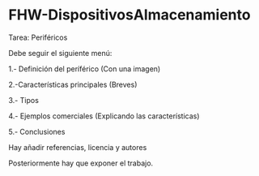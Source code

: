# FHW-DispositivosAlmacenamiento

Tarea: Periféricos

Debe seguir el siguiente menú:

1.- Definición del períférico (Con una imagen)

2.-Características principales  (Breves)

3.- Tipos

4.- Ejemplos comerciales (Explicando las características)

5.- Conclusiones

Hay añadir referencias, licencia y autores

Posteriormente hay que exponer el trabajo.
